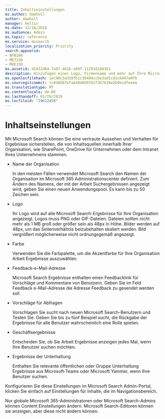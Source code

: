 ```yaml
---
title: Inhaltseinstellungen
ms.author: dawholl
author: dawholl
manager: kellis
ms.date: 12/18/2018
ms.audience: Admin
ms.topic: reference
ms.service: mssearch
localization_priority: Priority
search.appverid:
- BFB160
- MET150
- MOE150
ms.assetid: d1432d64-7a97-4b1b-a99f-11291814d361
description: Hinzufügen einer Logo, Firmenname und mehr auf Ihre Microsoft Search Results arbeiten
ms.openlocfilehash: 1ec90c5ad10fb1c3b494ccbe3ad1cd1c6497e0fb
ms.sourcegitcommit: 1c038d87efab4840d97b1f367b39e2b9ecdfee4a
ms.translationtype: MT
ms.contentlocale: de-DE
ms.lasthandoff: 01/29/2019
ms.locfileid: "29612458"
---
```

# <a name="content-settings"></a>Inhaltseinstellungen

Mit Microsoft Search können Sie eine vertraute Aussehen und Verhalten für Ergebnisse sicherstellen, die von Inhaltsquellen innerhalb Ihrer Organisation, wie SharePoint, OneDrive für Unternehmen oder dem Intranet Ihres Unternehmens stammen. 
  
- Name der Organisation
    
    In den meisten Fällen verwendet Microsoft Search den Namen der Organisation im Microsoft 365 Administrationscenter definiert. Zum Ändern des Namens, der mit der Arbeit Suchergebnissen angezeigt wird, geben Sie einen neuen Anwendungspool. Es kann bis zu 50 Zeichen sein.
    
- Logo
    
    Ihr Logo wird auf alle Microsoft Search-Ergebnisse für Ihre Organisation angezeigt. Logos muss PNG oder GIF-Dateien. Dateien sollten nicht mehr als 1 MB groß oder größer sein als 48px in Höhe. Bilder werden auf 48px, um das Seitenverhältnis beizubehalten skaliert werden. Bild vergrößert möglicherweise nicht ordnungsgemäß angezeigt.
    
- Farbe
    
    Verwenden Sie die Farbpalette, um die Akzentfarbe für Ihre Organisation Arbeit Ergebnisse auszuwählen.
    
- Feedback-e-Mail-Adresse
    
    Microsoft Search Ergebnisse enthalten einen Feedbacklink für Vorschläge und Kommentare von Benutzern. Geben Sie im Feld Feedback e-Mail-Adresse die Adresse Feedback zu gesendet werden soll.
    
- Vorschläge für Abfragen
    
    Vorschlagen Sie sucht nach neuen Microsoft Search-Benutzern und Testen Sie. Geben Sie bis zu fünf Beispiel sucht, die Rückgabe der Ergebnisse für alle Benutzer wahrscheinlich eine Rolle spielen.
    
- Geschäftsergebnisse
    
    Entscheiden Sie, ob Sie Arbeit Ergebnisse anzeigen jedes Mal, wenn Ihre Benutzer suchen möchten.
    
- Ergebnisse der Unterhaltung
    
    Enthalten Sie relevante öffentlichen oder Gruppe Unterhaltung Ergebnisse aus Microsoft-Teams oder Microsoft Yammer, wenn Ihre Benutzer suchen.
    
Konfigurieren Sie diese Einstellungen im Microsoft Search Admin-Portal, klicken Sie einfach auf Einstellungen für Inhalte, die im Navigationsbereich.
  
Nur globale Microsoft 365-Administratoren oder Microsoft Search-Admins können Content Einstellungen ändern. Microsoft Search-Editoren können sie anzeigen, aber diese nicht ändern können.


